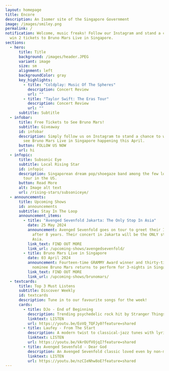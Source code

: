```yaml
---
layout: homepage
title: Encore
description: An Isomer site of the Singapore Government
image: /images/smiley.png
permalink: /
notification: Welcome, music freaks! Follow our Instagram and stand a chance to
  win 2 tickets to Bruno Mars Live in Singapore.
sections:
  - hero:
      title: Title
      background: /images/header.JPEG
      variant: image
      size: sm
      alignment: left
      backgroundColor: gray
      key_highlights:
        - title: "Coldplay: Music Of The Spheres"
          description: Concert Review
          url: ""
        - title: "Taylor Swift: The Eras Tour"
          description: Concert Review
          url: ""
      subtitle: Subtitle
  - infobar:
      title: Free Tickets to See Bruno Mars!
      subtitle: Giveaway
      id: infobar
      description: Simply follow us on Instagram to stand a chance to win 2 tickets to
        see Bruno Mars Live in Singapore happening this April.
      button: FOLLOW US NOW
      url: hi
  - infopic:
      title: Subsonic Eye
      subtitle: Local Rising Star
      id: infopic
      description: Singaporean dream pop/shoegaze band among the few local talents to
        tour in the US.
      button: Read More
      alt: Image alt text
      url: /rising-stars/subsoniceye/
  - announcements:
      title: Upcoming Shows
      id: announcements
      subtitle: Stay In The Loop
      announcement_items:
        - title: "Avenged Sevenfold Jakarta: The Only Stop In Asia"
          date: 25 May 2024
          announcement: Avenged Sevenfold goes on tour to greet their Indonesian fans
            after 8 years. Their concert in Jakarta will be the ONLY stop in
            Asia.
          link_text: FIND OUT MORE
          link_url: /upcoming-shows/avengedsevenfold/
        - title: Bruno Mars Live in Singapore
          date: 03 April 2024
          announcement: Fourteen-time GRAMMY Award winner and thirty-time GRAMMY Award
            nominee Bruno Mars returns to perform for 3-nights in Singapore.
          link_text: FIND OUT MORE
          link_url: /upcoming-shows/brunomars/
  - textcards:
      title: Top 3 Must Listens
      subtitle: Discover Weekly
      id: textcards
      description: Tune in to our favourite songs for the week!
      cards:
        - title: DJo - End of Beginning
          description: Trending psychedelic rock hit by Stranger Things actor Joe Keeny
          linktext: LISTEN
          url: https://youtu.be/EoVQ_TQFJy0?feature=shared
        - title: Laufey - From The Start
          description: A modern twist to classical-jazz tunes with lyrics relatable to many
          linktext: LISTEN
          url: https://youtu.be/VArOUfVOjqI?feature=shared
        - title: Avenged Sevenfold - Dear God
          description: An Avenged Sevenfold classic loved even by non-metal heads
          linktext: LISTEN
          url: https://youtu.be/nzCIeNhw8oE?feature=shared
---
```

